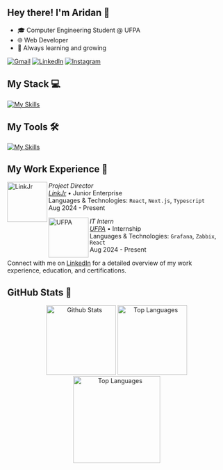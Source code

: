 ## Hey there! I'm Aridan 🍃
- 🎓 Computer Engineering Student @ UFPA
- 🌐 Web Developer
- 🚀 Always learning and growing

<p align="left">
  <a href="mailto:aridanpantoja@gmail.com" title="Gmail">
  <img src="https://img.shields.io/badge/-Gmail-FF0000?style=flat-square&labelColor=FF0000&logo=gmail&logoColor=white&link=LINK-DO-SEU-GMAIL" alt="Gmail"/></a>
  <a href="https://www.linkedin.com/in/aridanpantoja/" title="LinkedIn">
  <img src="https://img.shields.io/badge/-Linkedin-0e76a8?style=flat-square&logo=Linkedin&logoColor=white&link=LINK-DO-SEU-LINKEDIN" alt="LinkedIn"/></a>
  <a href="https://www.instagram.com/aridan.dev/" title="Instagram">
  <img src="https://img.shields.io/badge/-Instagram-DF0174?style=flat-square&labelColor=DF0174&logo=instagram&logoColor=white&link=LINK-DO-SEU-INSTAGRAM" alt="Instagram"/></a>
</p>

## My Stack 💻
[![My Skills](https://skillicons.dev/icons?i=react,nextjs,vite,ts,js,tailwind,postgres,prisma,html,css)](https://skillicons.dev)

## My Tools 🛠️
[![My Skills](https://skillicons.dev/icons?i=git,github,docker,postman,photoshop,figma,wordpress,vscode,windows,ubuntu)](https://skillicons.dev)

## My Work Experience 💼

[<img align="left" height="92px" width="92px" alt="LinkJr" src="https://media.licdn.com/dms/image/v2/D4E0BAQHaPS3HOuR42A/company-logo_200_200/company-logo_200_200/0/1726182004162/linkjr_logo?e=1738195200&v=beta&t=bjY1eMBzRQCjDysvIVEtTg5SRnY0VcY7j-vGF453MWU"/>](https://www.spacex.com/)

*Project Director* \
[*LinkJr*](https://linkjr.com.br/) • Junior Enterprise \
Languages & Technologies: `React`, `Next.js`, `Typescript`\
Aug 2024 - Present

[<img align="left" height="92px" width="92px" alt="UFPA" src="https://media.licdn.com/dms/image/v2/C4D0BAQF5pgxwqpTcfw/company-logo_200_200/company-logo_200_200/0/1631330531313?e=1738195200&v=beta&t=2e-_RYgcfhVkRLArq1A5H4tP_Yn2YgBHmi5zCb2kBcE"/>](https://campuscastanhal.ufpa.br/)

*IT Intern* \
[*UFPA*](https://campuscastanhal.ufpa.br/) • Internship \
Languages & Technologies: `Grafana`, `Zabbix`, `React`\
Aug 2024 - Present

Connect with me on [LinkedIn](https://www.linkedin.com/in/aridanpantoja/) for a detailed overview of my work experience, education, and certifications.

## GitHub Stats 🌟 

<p align="center">
  <img src="https://github-readme-stats.vercel.app/api?username=aridanpantoja&theme=dark&hide_border=true&include_all_commits=true" alt="Github Stats" height="160px"  />
  <img src="https://github-readme-streak-stats.herokuapp.com/?user=aridanpantoja&theme=dark&hide_border=true" alt="Top Languages" height="160px"  />
  <img src="https://github-readme-stats.vercel.app/api/top-langs/?username=aridanpantoja&theme=dark&hide_border=true&layout=compact" alt="Top Languages" height="200px" />
</p>
